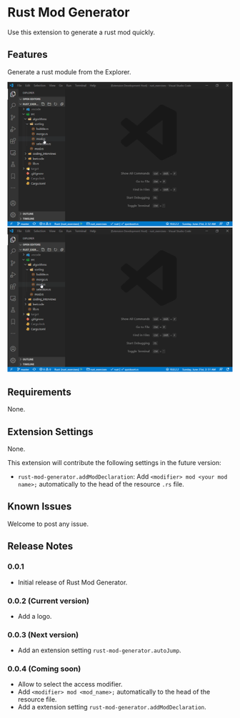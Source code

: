 # Rust Mod Generator
Use this extension to generate a rust mod quickly.

## Features
Generate a rust module from the Explorer.

![image](images/RightClickDir.gif)
![image](images/RightClickRs.gif)

## Requirements
None.

## Extension Settings
None.

This extension will contribute the following settings in the future version:
* `rust-mod-generator.addModDeclaration`: Add `<modifier> mod <your mod name>;` automatically to the head of the resource `.rs` file.  

## Known Issues
Welcome to post any issue.

## Release Notes

### 0.0.1

- Initial release of Rust Mod Generator.

### 0.0.2 (Current version)
- Add a logo.

### 0.0.3 (Next version)
- Add an extension setting `rust-mod-generator.autoJump`.

### 0.0.4 (Coming soon)
- Allow to select the access modifier.
- Add `<modifier> mod <mod_name>;` automatically to the head of the resource file.
- Add a extension setting `rust-mod-generator.addModDeclaration`.